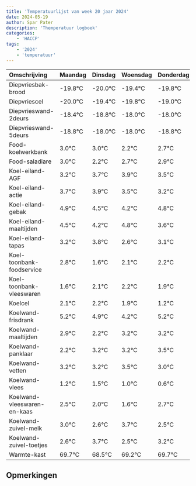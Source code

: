 ```yaml
---
title: 'Temperatuurlijst van week 20 jaar 2024'
date: 2024-05-19
author: Spar Pater
description: 'Themperatuur logboek'
categories:
    - 'HACCP'
tags:
    - '2024'
    - 'temperatuur'
---
```

|Omschrijving|Maandag|Dinsdag|Woensdag|Donderdag|Vrijdag|Zaterdag|Zondag|
|:---|:---|:---|:---|:---|:---|:---|:---|
|Diepvriesbak-brood|-19.8°C|-20.0°C|-19.4°C|-19.8°C|-19.0°C|-19.0°C|-19.8°C|
|Diepvriescel|-20.0°C|-19.4°C|-19.8°C|-19.0°C|-19.0°C|-19.8°C|-19.3°C|
|Diepvrieswand-2deurs|-18.4°C|-18.8°C|-18.0°C|-18.0°C|-18.8°C|-18.3°C|-18.1°C|
|Diepvrieswand-5deurs|-18.8°C|-18.0°C|-18.0°C|-18.8°C|-18.3°C|-18.1°C|-18.5°C|
|Food-koelwerkbank|3.0°C|3.0°C|2.2°C|2.7°C|2.9°C|2.5°C|2.2°C|
|Food-saladiare|3.0°C|2.2°C|2.7°C|2.9°C|2.5°C|2.2°C|2.8°C|
|Koel-eiland-AGF|3.2°C|3.7°C|3.9°C|3.5°C|3.2°C|3.8°C|2.6°C|
|Koel-eiland-actie|3.7°C|3.9°C|3.5°C|3.2°C|3.8°C|2.6°C|3.1°C|
|Koel-eiland-gebak|4.9°C|4.5°C|4.2°C|4.8°C|3.6°C|4.1°C|4.2°C|
|Koel-eiland-maaltijden|4.5°C|4.2°C|4.8°C|3.6°C|4.1°C|4.2°C|3.9°C|
|Koel-eiland-tapas|3.2°C|3.8°C|2.6°C|3.1°C|3.2°C|2.9°C|2.2°C|
|Koel-toonbank-foodservice|2.8°C|1.6°C|2.1°C|2.2°C|1.9°C|1.2°C|2.2°C|
|Koel-toonbank-vleeswaren|1.6°C|2.1°C|2.2°C|1.9°C|1.2°C|2.2°C|2.2°C|
|Koelcel|2.1°C|2.2°C|1.9°C|1.2°C|2.2°C|2.2°C|2.5°C|
|Koelwand-frisdrank|5.2°C|4.9°C|4.2°C|5.2°C|5.2°C|5.5°C|5.0°C|
|Koelwand-maaltijden|2.9°C|2.2°C|3.2°C|3.2°C|3.5°C|3.0°C|2.6°C|
|Koelwand-panklaar|2.2°C|3.2°C|3.2°C|3.5°C|3.0°C|2.6°C|3.7°C|
|Koelwand-vetten|3.2°C|3.2°C|3.5°C|3.0°C|2.6°C|3.7°C|2.5°C|
|Koelwand-vlees|1.2°C|1.5°C|1.0°C|0.6°C|1.7°C|0.5°C|1.2°C|
|Koelwand-vleeswaren-en-kaas|2.5°C|2.0°C|1.6°C|2.7°C|1.5°C|2.2°C|2.7°C|
|Koelwand-zuivel-melk|3.0°C|2.6°C|3.7°C|2.5°C|3.2°C|3.7°C|4.0°C|
|Koelwand-zuivel-toetjes|2.6°C|3.7°C|2.5°C|3.2°C|3.7°C|4.0°C|3.8°C|
|Warmte-kast|69.7°C|68.5°C|69.2°C|69.7°C|70.0°C|69.8°C|70.0°C|

## Opmerkingen


